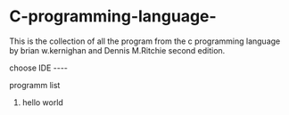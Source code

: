 # C-programming-language-
This is the collection of all the program from the c programming language by brian w.kernighan and Dennis M.Ritchie second edition.


choose IDE ----


programm list 

1. hello world 
